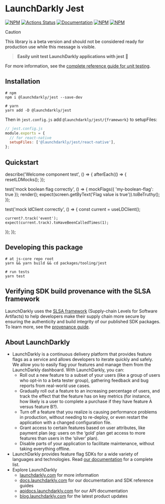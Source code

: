 # LaunchDarkly Jest

[![NPM][jest-npm-badge]][jest-npm-link]
[![Actions Status][jest-ci-badge]][jest-ci]
[![Documentation][jest-ghp-badge]][jest-ghp-link]
[![NPM][jest-dm-badge]][jest-npm-link]
[![NPM][jest-dt-badge]][jest-npm-link]

> [!CAUTION]
> This library is a beta version and should not be considered ready for production use while this message is visible.

> **Easily unit test LaunchDarkly applications with jest** :clap:

For more information, see the [complete reference guide for unit testing](https://docs.launchdarkly.com/guides/sdk/unit-tests).

## Installation

```shell
# npm
npm i @launchdarkly/jest --save-dev

# yarn
yarn add -D @launchdarkly/jest
```

Then in `jest.config.js` add `@launchdarkly/jest/{framework}` to setupFiles:

```js
// jest.config.js
module.exports = {
  // for react-native
  setupFiles: ['@launchdarkly/jest/react-native'],
};
```

## Quickstart

describe('Welcome component test', () => {
  afterEach(() => {
    resetLDMocks();
  });

  test('mock boolean flag correctly', () => {
    mockFlags({ 'my-boolean-flag': true });
    render(<Welcome />);
    expect(screen.getByText('Flag value is true')).toBeTruthy();
  });

  test('mock ldClient correctly', () => {
    const current = useLDClient();

    current?.track('event');
    expect(current.track).toHaveBeenCalledTimes(1);
  });
});

## Developing this package

```shell
# at js-core repo root
yarn && yarn build && cd packages/tooling/jest

# run tests
yarn test
```

## Verifying SDK build provenance with the SLSA framework

LaunchDarkly uses the [SLSA framework](https://slsa.dev/spec/v1.0/about) (Supply-chain Levels for Software Artifacts) to help developers make their supply chain more secure by ensuring the authenticity and build integrity of our published SDK packages. To learn more, see the [provenance guide](PROVENANCE.md).

## About LaunchDarkly

- LaunchDarkly is a continuous delivery platform that provides feature flags as a service and allows developers to iterate quickly and safely. We allow you to easily flag your features and manage them from the LaunchDarkly dashboard. With LaunchDarkly, you can:
  - Roll out a new feature to a subset of your users (like a group of users who opt-in to a beta tester group), gathering feedback and bug reports from real-world use cases.
  - Gradually roll out a feature to an increasing percentage of users, and track the effect that the feature has on key metrics (for instance, how likely is a user to complete a purchase if they have feature A versus feature B?).
  - Turn off a feature that you realize is causing performance problems in production, without needing to re-deploy, or even restart the application with a changed configuration file.
  - Grant access to certain features based on user attributes, like payment plan (eg: users on the ‘gold’ plan get access to more features than users in the ‘silver’ plan).
  - Disable parts of your application to facilitate maintenance, without taking everything offline.
- LaunchDarkly provides feature flag SDKs for a wide variety of languages and technologies. Read [our documentation](https://docs.launchdarkly.com/sdk) for a complete list.
- Explore LaunchDarkly
  - [launchdarkly.com](https://www.launchdarkly.com/ 'LaunchDarkly Main Website') for more information
  - [docs.launchdarkly.com](https://docs.launchdarkly.com/ 'LaunchDarkly Documentation') for our documentation and SDK reference guides
  - [apidocs.launchdarkly.com](https://apidocs.launchdarkly.com/ 'LaunchDarkly API Documentation') for our API documentation
  - [blog.launchdarkly.com](https://blog.launchdarkly.com/ 'LaunchDarkly Blog Documentation') for the latest product updates

[jest-ci-badge]: https://github.com/launchdarkly/js-core/actions/workflows/jest.yml/badge.svg
[jest-ci]: https://github.com/launchdarkly/js-core/actions/workflows/jest.yml
[jest-npm-badge]: https://img.shields.io/npm/v/@launchdarkly/jest.svg?style=flat-square
[jest-npm-link]: https://www.npmjs.com/package/@launchdarkly/jest
[jest-ghp-badge]: https://img.shields.io/static/v1?label=GitHub+Pages&message=API+reference&color=00add8
[jest-ghp-link]: https://launchdarkly.github.io/js-core/packages/tooling/jest/docs/
[jest-dm-badge]: https://img.shields.io/npm/dm/@launchdarkly/jest.svg?style=flat-square
[jest-dt-badge]: https://img.shields.io/npm/dt/@launchdarkly/jest.svg?style=flat-square
